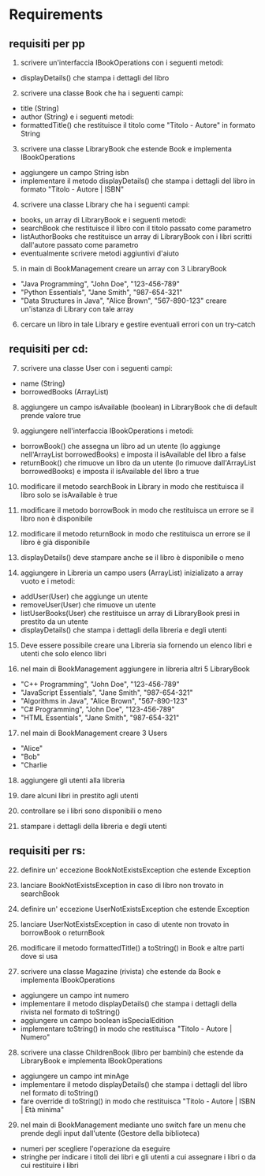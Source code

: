 # Requirements

## requisiti per pp

1. scrivere un'interfaccia IBookOperations con i seguenti metodi:
  - displayDetails() che stampa i dettagli del libro

2. scrivere una classe Book che ha i seguenti campi:
  - title (String)
  - author (String)
  e i seguenti metodi:
  - formattedTitle() che restituisce il titolo come "Titolo - Autore" in formato String
 
3. scrivere una classe LibraryBook che estende Book e implementa IBookOperations
  - aggiungere un campo String isbn
  - implementare il metodo displayDetails() che stampa i dettagli del libro in formato "Titolo - Autore | ISBN"

4. scrivere una classe Library che ha i seguenti campi:
  - books, un array di LibraryBook
  e i seguenti metodi:
  - searchBook che restituisce il libro con il titolo passato come parametro
  - listAuthorBooks che restituisce un array di LibraryBook con i libri scritti dall'autore passato come parametro
  - eventualmente scrivere metodi aggiuntivi d'aiuto

5. in main di BookManagement creare un array con 3 LibraryBook
  - "Java Programming", "John Doe", "123-456-789"
  - "Python Essentials", "Jane Smith", "987-654-321"
  - "Data Structures in Java", "Alice Brown", "567-890-123"
  creare un'istanza di Library con tale array
 
6. cercare un libro in tale Library e gestire eventuali errori con un try-catch

## requisiti per cd:

7. scrivere una classe User con i seguenti campi:
  - name (String)
  - borrowedBooks (ArrayList<LibraryBook>)

8. aggiungere un campo isAvailable (boolean) in LibraryBook che di default prende valore true

9. aggiungere nell'interfaccia IBookOperations i metodi:
  - borrowBook() che assegna un libro ad un utente (lo aggiunge nell'ArrayList borrowedBooks)
    e imposta il isAvailable del libro a false
  - returnBook() che rimuove un libro da un utente (lo rimuove dall'ArrayList borrowedBooks)
    e imposta il isAvailable del libro a true

10. modificare il metodo searchBook in Library in modo che restituisca il libro solo se isAvailable è true

11. modificare il metodo borrowBook in modo che restituisca un errore se il libro non è disponibile

12. modificare il metodo returnBook in modo che restituisca un errore se il libro è già disponibile

13. displayDetails() deve stampare anche se il libro è disponibile o meno

14. aggiungere in Libreria un campo users (ArrayList<User>) inizializato a array vuoto e i metodi:
  - addUser(User) che aggiunge un utente
  - removeUser(User) che rimuove un utente
  - listUserBooks(User) che restituisce un array di LibraryBook presi in prestito da un utente
  - displayDetails() che stampa i dettagli della libreria e degli utenti

15. Deve essere possibile creare una Libreria sia fornendo un elenco libri e utenti che solo elenco libri

16. nel main di BookManagement aggiungere in libreria altri 5 LibraryBook
  - "C++ Programming", "John Doe", "123-456-789"
  - "JavaScript Essentials", "Jane Smith", "987-654-321"
  - "Algorithms in Java", "Alice Brown", "567-890-123"
  - "C# Programming", "John Doe", "123-456-789"
  - "HTML Essentials", "Jane Smith", "987-654-321"

17. nel main di BookManagement creare 3 Users
  - "Alice"
  - "Bob"
  - "Charlie

18. aggiungere gli utenti alla libreria

19. dare alcuni libri in prestito agli utenti

20. controllare se i libri sono disponibili o meno

21. stampare i dettagli della libreria e degli utenti


## requisiti per rs:

22. definire un' eccezione BookNotExistsException che estende Exception

23. lanciare BookNotExistsException in caso di libro non trovato in searchBook

24. definire un' eccezione UserNotExistsException che estende Exception

25. lanciare UserNotExistsException in caso di utente non trovato in borrowBook o returnBook

26. modificare il metodo formattedTitle() a toString() in Book e altre parti dove si usa

27. scrivere una classe Magazine (rivista) che estende da Book e implementa IBookOperations
  - aggiungere un campo int numero
  - implementare il metodo displayDetails() che stampa i dettagli della rivista nel formato di toString()
  - aggiungere un campo boolean isSpecialEdition
  - implementare toString() in modo che restituisca "Titolo - Autore | Numero"

28. scrivere una classe ChildrenBook (libro per bambini) che estende da LibraryBook e implementa IBookOperations
  - aggiungere un campo int minAge
  - implementare il metodo displayDetails() che stampa i dettagli del libro nel formato di toString()
  - fare override di toString() in modo che restituisca "Titolo - Autore | ISBN | Età minima"

29. nel main di BookManagement mediante uno switch fare un menu che prende degli input dall'utente (Gestore della biblioteca)
  - numeri per scegliere l'operazione da eseguire
  - stringhe per indicare i titoli dei libri e gli utenti a cui assegnare i libri o da cui restituire i libri
 
